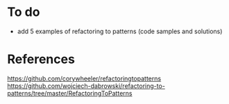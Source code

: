 # To do
- add 5 examples of refactoring to patterns (code samples and solutions)
# References
https://github.com/corywheeler/refactoringtopatterns
https://github.com/wojciech-dabrowski/refactoring-to-patterns/tree/master/RefactoringToPatterns
